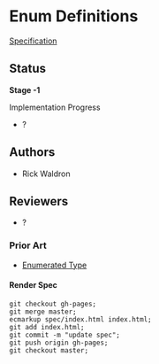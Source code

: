# Enum Definitions

[Specification](http://rwaldron.github.io/enum-definitions/)

## Status

**Stage -1**

Implementation Progress
  - ?

## Authors

- Rick Waldron

## Reviewers

- ?


### Prior Art

- [Enumerated Type](https://en.wikipedia.org/wiki/Enumerated_type)


#### Render Spec

```
git checkout gh-pages; 
git merge master; 
ecmarkup spec/index.html index.html; 
git add index.html; 
git commit -m "update spec"; 
git push origin gh-pages; 
git checkout master;
```

